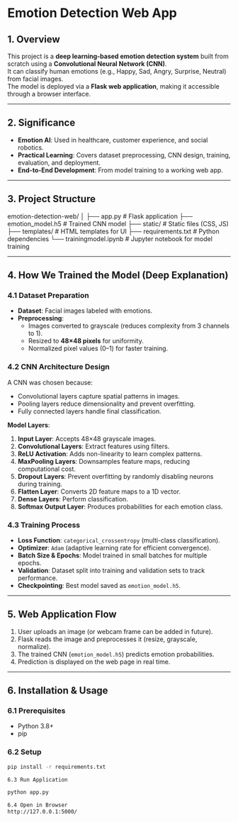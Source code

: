 # Emotion Detection Web App

## 1. Overview
This project is a **deep learning-based emotion detection system** built from scratch using a **Convolutional Neural Network (CNN)**.  
It can classify human emotions (e.g., Happy, Sad, Angry, Surprise, Neutral) from facial images.  
The model is deployed via a **Flask web application**, making it accessible through a browser interface.

---

## 2. Significance
- **Emotion AI**: Used in healthcare, customer experience, and social robotics.
- **Practical Learning**: Covers dataset preprocessing, CNN design, training, evaluation, and deployment.
- **End-to-End Development**: From model training to a working web app.

---

## 3. Project Structure
emotion-detection-web/
│
├── app.py # Flask application
├── emotion_model.h5 # Trained CNN model
├── static/ # Static files (CSS, JS)
├── templates/ # HTML templates for UI
├── requirements.txt # Python dependencies
└── trainingmodel.ipynb # Jupyter notebook for model training


---

## 4. How We Trained the Model (Deep Explanation)

### 4.1 Dataset Preparation
- **Dataset**: Facial images labeled with emotions.
- **Preprocessing**:
  - Images converted to grayscale (reduces complexity from 3 channels to 1).
  - Resized to **48×48 pixels** for uniformity.
  - Normalized pixel values (0–1) for faster training.

### 4.2 CNN Architecture Design
A CNN was chosen because:
- Convolutional layers capture spatial patterns in images.
- Pooling layers reduce dimensionality and prevent overfitting.
- Fully connected layers handle final classification.

**Model Layers**:
1. **Input Layer**: Accepts 48×48 grayscale images.
2. **Convolutional Layers**: Extract features using filters.
3. **ReLU Activation**: Adds non-linearity to learn complex patterns.
4. **MaxPooling Layers**: Downsamples feature maps, reducing computational cost.
5. **Dropout Layers**: Prevent overfitting by randomly disabling neurons during training.
6. **Flatten Layer**: Converts 2D feature maps to a 1D vector.
7. **Dense Layers**: Perform classification.
8. **Softmax Output Layer**: Produces probabilities for each emotion class.

### 4.3 Training Process
- **Loss Function**: `categorical_crossentropy` (multi-class classification).
- **Optimizer**: `Adam` (adaptive learning rate for efficient convergence).
- **Batch Size & Epochs**: Model trained in small batches for multiple epochs.
- **Validation**: Dataset split into training and validation sets to track performance.
- **Checkpointing**: Best model saved as `emotion_model.h5`.

---

## 5. Web Application Flow
1. User uploads an image (or webcam frame can be added in future).
2. Flask reads the image and preprocesses it (resize, grayscale, normalize).
3. The trained CNN (`emotion_model.h5`) predicts emotion probabilities.
4. Prediction is displayed on the web page in real time.

---

## 6. Installation & Usage

### 6.1 Prerequisites
- Python 3.8+
- pip

### 6.2 Setup
```bash
pip install -r requirements.txt

6.3 Run Application

python app.py

6.4 Open in Browser
http://127.0.0.1:5000/


